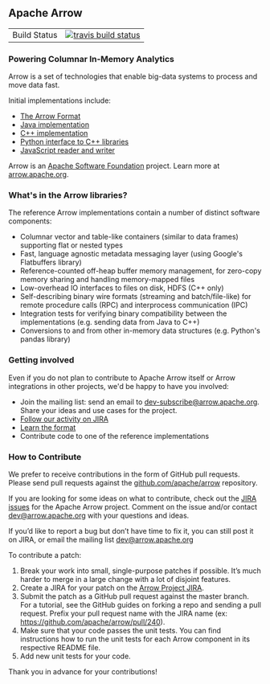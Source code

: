 <!---
  Licensed to the Apache Software Foundation (ASF) under one
  or more contributor license agreements.  See the NOTICE file
  distributed with this work for additional information
  regarding copyright ownership.  The ASF licenses this file
  to you under the Apache License, Version 2.0 (the
  "License"); you may not use this file except in compliance
  with the License.  You may obtain a copy of the License at

    http://www.apache.org/licenses/LICENSE-2.0

  Unless required by applicable law or agreed to in writing,
  software distributed under the License is distributed on an
  "AS IS" BASIS, WITHOUT WARRANTIES OR CONDITIONS OF ANY
  KIND, either express or implied.  See the License for the
  specific language governing permissions and limitations
  under the License.
-->

## Apache Arrow

<table>
  <tr>
    <td>Build Status</td>
    <td>
    <a href="https://travis-ci.org/apache/arrow">
    <img src="https://travis-ci.org/apache/arrow.svg?branch=master" alt="travis build status" />
    </a>
    </td>
  </tr>
</table>

### Powering Columnar In-Memory Analytics

Arrow is a set of technologies that enable big-data systems to process and move data fast.

Initial implementations include:

 - [The Arrow Format](https://github.com/apache/arrow/tree/master/format)
 - [Java implementation](https://github.com/apache/arrow/tree/master/java)
 - [C++ implementation](https://github.com/apache/arrow/tree/master/cpp)
 - [Python interface to C++ libraries](https://github.com/apache/arrow/tree/master/python)
 - [JavaScript reader and writer](https://github.com/apache/arrow/tree/master/js)

Arrow is an [Apache Software Foundation](www.apache.org) project. Learn more at
[arrow.apache.org](http://arrow.apache.org).

### What's in the Arrow libraries?

The reference Arrow implementations contain a number of distinct software
components:

- Columnar vector and table-like containers (similar to data frames) supporting
  flat or nested types
- Fast, language agnostic metadata messaging layer (using Google's Flatbuffers
  library)
- Reference-counted off-heap buffer memory management, for zero-copy memory
  sharing and handling memory-mapped files
- Low-overhead IO interfaces to files on disk, HDFS (C++ only)
- Self-describing binary wire formats (streaming and batch/file-like) for
  remote procedure calls (RPC) and
  interprocess communication (IPC)
- Integration tests for verifying binary compatibility between the
  implementations (e.g. sending data from Java to C++)
- Conversions to and from other in-memory data structures (e.g. Python's pandas
  library)

### Getting involved

Even if you do not plan to contribute to Apache Arrow itself or Arrow
integrations in other projects, we'd be happy to have you involved:

- Join the mailing list: send an email to
  [dev-subscribe@arrow.apache.org][1]. Share your ideas and use cases for the
  project.
- [Follow our activity on JIRA][3]
- [Learn the format][2]
- Contribute code to one of the reference implementations

### How to Contribute

We prefer to receive contributions in the form of GitHub pull requests. Please
send pull requests against the [github.com/apache/arrow][4] repository.

If you are looking for some ideas on what to contribute, check out the [JIRA
issues][3] for the Apache Arrow project. Comment on the issue and/or contact
[dev@arrow.apache.org](http://mail-archives.apache.org/mod_mbox/arrow-dev/)
with your questions and ideas.

If you’d like to report a bug but don’t have time to fix it, you can still post
it on JIRA, or email the mailing list
[dev@arrow.apache.org](http://mail-archives.apache.org/mod_mbox/arrow-dev/)

To contribute a patch:

1. Break your work into small, single-purpose patches if possible. It’s much
harder to merge in a large change with a lot of disjoint features.
2. Create a JIRA for your patch on the [Arrow Project
JIRA](https://issues.apache.org/jira/browse/ARROW).
3. Submit the patch as a GitHub pull request against the master branch. For a
tutorial, see the GitHub guides on forking a repo and sending a pull
request. Prefix your pull request name with the JIRA name (ex:
https://github.com/apache/arrow/pull/240).
4. Make sure that your code passes the unit tests. You can find instructions
how to run the unit tests for each Arrow component in its respective README
file.
5. Add new unit tests for your code.

Thank you in advance for your contributions!

[1]: mailto:dev-subscribe@arrow.apache.org
[2]: https://github.com/apache/arrow/tree/master/format
[3]: https://issues.apache.org/jira/browse/ARROW
[4]: https://github.com/apache/arrow
